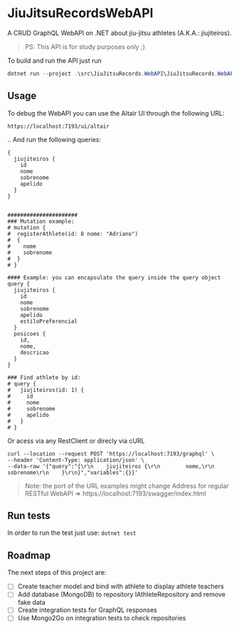 # JiuJitsuRecordsWebAPI
A CRUD GraphQL WebAPI on .NET about jiu-jitsu athletes (A.K.A.: jiujiteiros).
> PS: This API is for study purposes only ;)

To build and run the API just run
```powershell
dotnet run --project .\src\JiuJitsuRecords.WebAPI\JiuJitsuRecords.WebAPI.csproj
```

## Usage

To debug the WebAPI you can use the Altair UI through the following URL:
```
https://localhost:7193/ui/altair
```
.. And run the following queries:
```
{
  jiujiteiros {
    id
    nome
    sobrenome
    apelido
  }
}


######################
### Mutation example:
# mutation {
#  registerAthlete(id: 8 nome: "Adriano")
#  {
#    nome
#    sobrenome
#  }
# }

#### Example: you can encapsulate the query inside the query object
query {
  jiujiteiros {
    id
    nome
    sobrenome
    apelido
    estiloPreferencial
  }
  posicoes {
    id,
    nome,
    descricao
  }
}

### Find athlete by id:
# query {
#   jiujiteiros(id: 1) {
#     id
#     nome
#     sobrenome
#     apelido
#   }
# }
```

Or acess via any RestClient or direcly via cURL
```cURL
curl --location --request POST 'https://localhost:7193/graphql' \
--header 'Content-Type: application/json' \
--data-raw '{"query":"{\r\n    jiujiteiros {\r\n        nome,\r\n        sobrenome\r\n    }\r\n}","variables":{}}'
```

> Note: the port of the URL examples might change
> Address for regular RESTful WebAPI => https://localhost:7193/swagger/index.html

## Run tests
In order to run the test just use: `dotnet test`

## Roadmap
The next steps of this project are:

- [ ] Create teacher model and bind with athlete to display athlete teachers
- [ ] Add database (MongoDB) to repository IAthleteRepository and remove fake data
- [ ] Create integration tests for GraphQL responses
- [ ] Use Mongo2Go on integration tests to check repositories